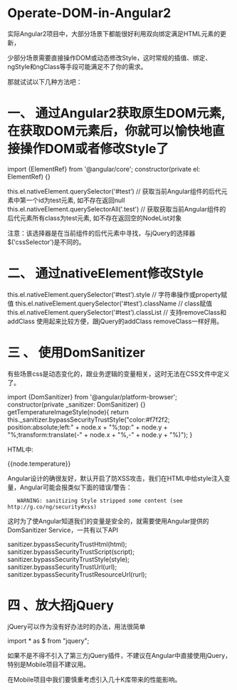 # Operate-DOM-in-Angular2

实际Angular2项目中，大部分场景下都能很好利用双向绑定满足HTML元素的更新，

少部分场景需要直接操作DOM或动态修改Style，这时常规的插值、绑定、ngStyle和ngClass等手段可能满足不了你的需求。

那就试试以下几种方法吧：

# 一、          通过Angular2获取原生DOM元素, 在获取DOM元素后，你就可以愉快地直接操作DOM或者修改Style了

import {ElementRef} from '@angular/core';
   constructor(private el: ElementRef) {}

   this.el.nativeElement.querySelector('#test’)  // 获取当前Angular组件的后代元素中第一个id为test元素, 如不存在返回null
   this.el.nativeElement.querySelectorAll('.test')  // 获取获取当前Angular组件的后代元素所有class为test元素, 如不存在返回空的NodeList对象

注意：该选择器是在当前组件的后代元素中寻找，与jQuery的选择器$(‘cssSelector’)是不同的。



# 二、          通过nativeElement修改Style
this.el.nativeElement.querySelector('#test’).style // 字符串操作或property赋值 
this.el.nativeElement.querySelector('#test’).className  // class赋值
this.el.nativeElement.querySelector('#test’).classList  // 支持removeClass和addClass 使用起来比较方便，跟jQuery的addClass removeClass一样好用。

# 三 、     使用DomSanitizer

有些场景css是动态变化的，跟业务逻辑的变量相关，这时无法在CSS文件中定义了。

import {DomSanitizer} from '@angular/platform-browser';
constructor(private _sanitizer: DomSanitizer) {}
 getTemperatureImageStyle(node){
    return this._sanitizer.bypassSecurityTrustStyle("color:#f7f2f2; position:absolute;left:" + node.x + "%;top:" + node.y + "%;transform:translate(-" + node.x + "%,-" + node.y + "%)");
}

HTML中:   
<div *ngFor="let node of irTemperatureList">
<div  [style]="getTemperatureImageStyle(node)">
  {{node.temperature}}
  <i class="tip"></i>
</div>



Angular设计的确很友好，默认开启了防XSS攻击，我们在HTML中给style注入变量，Angular可能会报类似下面的错误/警告：

       WARNING: sanitizing Style stripped some content (see http://g.co/ng/security#xss)

 
  这时为了使Angular知道我们的变量是安全的，就需要使用Angular提供的DomSanitizer Service，一共有以下API

sanitizer.bypassSecurityTrustHtml(html);
sanitizer.bypassSecurityTrustScript(script);
sanitizer.bypassSecurityTrustStyle(style);
sanitizer.bypassSecurityTrustUrl(url);
sanitizer.bypassSecurityTrustResourceUrl(rurl);


 #  四 、放大招jQuery

jQuery可以作为没有好办法时的办法，用法很简单

import * as $ from "jquery";

如果不是不得不引入了第三方jQuery插件，不建议在Angular中直接使用jQuery，特别是Mobile项目不建议用。

在Mobile项目中我们要慎重考虑引入几十K库带来的性能影响。
